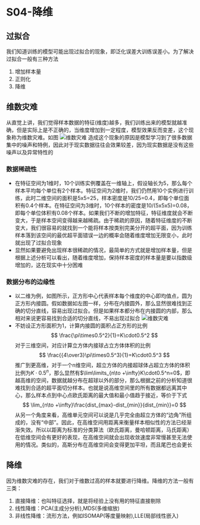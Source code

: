 # S04-降维
## 过拟合
我们知道训练的模型可能出现过拟合的现象，即泛化误差大训练误差小。为了解决过拟合一般有三种方法
1. 增加样本量
2. 正则化
3. 降维
## 维数灾难
从直觉上讲，我们觉得样本数据的特征(维度)越多，我们训练出来的模型就越准确，但是实际上是不正确的，当维度增加到一定程度，模型效果反而变差，这个现象称为维数灾难。如图
![维数灾难](https://s1.ax1x.com/2020/04/20/JlM4HJ.png)
造成这个现象的原因是模型学习到了很多数据集中的噪声和特例，因此对于现实数据往往会效果较差，因为现实数据是没有这些噪声以及异常特性的
### 数据稀疏性
* 在特征空间为1维时，10个训练实例覆盖在一维轴上，假设轴长为5，那么每个样本平均每个单位有2个样本。特征空间为2维时，我们仍然用10个实例进行训练，此时二维空间的面积是5x5=25，样本密度是10/25=0.4，即每个单位面积有0.4个样本。在特征空间为3维时，10个样本的密度是10/(5x5x5)=0.08，即每个单位体积有0.08个样本。如果我们不断的增加特征，特征维度就会不断变大，于是样本空间变得越来越稀疏。由于稀疏的原因，随着特征维度的不断变大，我们很容易的就找到一个能将样本按类别完美分开的超平面，因为训练样本落到该空间的最优超平面错误一边的概率会随着维度增加无限变小，此时就出现了过拟合现象
* 显然如果要避免出现样本很稀疏的情况，最简单的方式就是增加样本量，但是根据上述分析可以看出，随着维度增加，保持样本密度的样本量是要以指数级增加的，这在现实中十分困难
### 数据分布的边缘性
* 以二维为例，如图所示，正方形中心代表样本每个维度的中心即均值点，圆为正方形内接圆。假如数据如左图一样，分布在内接圆外，那么显然很难找到正确的切分直线，容易出现过拟合。但是如果样本都分布在内接圆的内部，那么相对来说更容易找到合适的切分直线，不易出现过拟合
![维数灾难](https://s1.ax1x.com/2020/04/20/Jldzyd.png)
* 不妨设正方形面积为1，计算内接圆的面积占正方形的比例
  $$
  \frac{\pi\times0.5^2}{1}=K\cdot0.5^2
  $$
  对于三维空间，对应计算立方体内接球占立方体体积的比例
  $$
  \frac{{4\over3}\pi\times0.5^3}{1}=K\cdot0.5^3
  $$
  推广到更高维，对于一个n维空间，超立方体的内接超球体占超立方体的体积比例为$K\cdot0.5^n$，那么显然有$\lim\limits_{n\to +\infty}K\cdot0.5^n=0$，即越高维的空间，数据就越分布在超球以外的部分，那么根据之前的分析知道很难找到合适的超平面切分样本。也就是说高维空间里的所有数据都远离其中心，那么样本点到中心点欧氏距离的最大值和最小值趋于接近，等价于下式
  $$
  \lim_{n\to +\infty}\frac{dist_{max}-dist_{min}}{dist_{min}}=0
  $$
  从另一个角度来看，高维单元空间可以说是几乎完全由超立方体的“边角”所组成的，没有“中部”。因此，在高维空间用距离来衡量样本相似性的方法已经渐渐失效。所以以距离为标准的分类算法（欧氏距离，曼哈顿距离，马氏距离）在低维空间会有更好的表现，在高维空间就会出现收敛速度非常慢甚至无法使用的情况。类似的，高斯分布在高维空间会变得更加平坦，而且尾巴也会更长
## 降维
因为维数灾难的存在，我们对于维数过高的样本就要进行降维。降维的方法一般有三类：
1. 直接降维：也叫特征选择，就是将经验上没有用的特征直接剔除
2. 线性降维：PCA(主成分分析),MDS(多维缩放)
3. 非线性降维：流形方法，例如ISOMAP(等度量映射),LLE(局部线性嵌入)